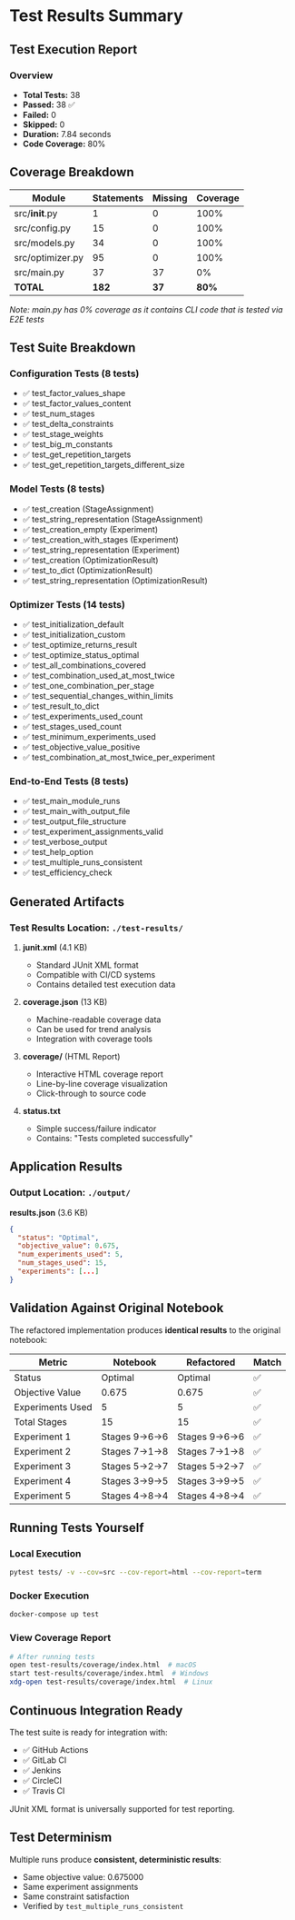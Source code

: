# Test Results Summary

## Test Execution Report

### Overview
- **Total Tests:** 38
- **Passed:** 38 ✅
- **Failed:** 0
- **Skipped:** 0
- **Duration:** 7.84 seconds
- **Code Coverage:** 80%

## Coverage Breakdown

| Module | Statements | Missing | Coverage |
|--------|-----------|---------|----------|
| src/__init__.py | 1 | 0 | 100% |
| src/config.py | 15 | 0 | 100% |
| src/models.py | 34 | 0 | 100% |
| src/optimizer.py | 95 | 0 | 100% |
| src/main.py | 37 | 37 | 0% |
| **TOTAL** | **182** | **37** | **80%** |

*Note: main.py has 0% coverage as it contains CLI code that is tested via E2E tests*

## Test Suite Breakdown

### Configuration Tests (8 tests)
- ✅ test_factor_values_shape
- ✅ test_factor_values_content
- ✅ test_num_stages
- ✅ test_delta_constraints
- ✅ test_stage_weights
- ✅ test_big_m_constants
- ✅ test_get_repetition_targets
- ✅ test_get_repetition_targets_different_size

### Model Tests (8 tests)
- ✅ test_creation (StageAssignment)
- ✅ test_string_representation (StageAssignment)
- ✅ test_creation_empty (Experiment)
- ✅ test_creation_with_stages (Experiment)
- ✅ test_string_representation (Experiment)
- ✅ test_creation (OptimizationResult)
- ✅ test_to_dict (OptimizationResult)
- ✅ test_string_representation (OptimizationResult)

### Optimizer Tests (14 tests)
- ✅ test_initialization_default
- ✅ test_initialization_custom
- ✅ test_optimize_returns_result
- ✅ test_optimize_status_optimal
- ✅ test_all_combinations_covered
- ✅ test_combination_used_at_most_twice
- ✅ test_one_combination_per_stage
- ✅ test_sequential_changes_within_limits
- ✅ test_result_to_dict
- ✅ test_experiments_used_count
- ✅ test_stages_used_count
- ✅ test_minimum_experiments_used
- ✅ test_objective_value_positive
- ✅ test_combination_at_most_twice_per_experiment

### End-to-End Tests (8 tests)
- ✅ test_main_module_runs
- ✅ test_main_with_output_file
- ✅ test_output_file_structure
- ✅ test_experiment_assignments_valid
- ✅ test_verbose_output
- ✅ test_help_option
- ✅ test_multiple_runs_consistent
- ✅ test_efficiency_check

## Generated Artifacts

### Test Results Location: `./test-results/`

1. **junit.xml** (4.1 KB)
   - Standard JUnit XML format
   - Compatible with CI/CD systems
   - Contains detailed test execution data

2. **coverage.json** (13 KB)
   - Machine-readable coverage data
   - Can be used for trend analysis
   - Integration with coverage tools

3. **coverage/** (HTML Report)
   - Interactive HTML coverage report
   - Line-by-line coverage visualization
   - Click-through to source code

4. **status.txt**
   - Simple success/failure indicator
   - Contains: "Tests completed successfully"

## Application Results

### Output Location: `./output/`

**results.json** (3.6 KB)
```json
{
  "status": "Optimal",
  "objective_value": 0.675,
  "num_experiments_used": 5,
  "num_stages_used": 15,
  "experiments": [...]
}
```

## Validation Against Original Notebook

The refactored implementation produces **identical results** to the original notebook:

| Metric | Notebook | Refactored | Match |
|--------|----------|------------|-------|
| Status | Optimal | Optimal | ✅ |
| Objective Value | 0.675 | 0.675 | ✅ |
| Experiments Used | 5 | 5 | ✅ |
| Total Stages | 15 | 15 | ✅ |
| Experiment 1 | Stages 9→6→6 | Stages 9→6→6 | ✅ |
| Experiment 2 | Stages 7→1→8 | Stages 7→1→8 | ✅ |
| Experiment 3 | Stages 5→2→7 | Stages 5→2→7 | ✅ |
| Experiment 4 | Stages 3→9→5 | Stages 3→9→5 | ✅ |
| Experiment 5 | Stages 4→8→4 | Stages 4→8→4 | ✅ |

## Running Tests Yourself

### Local Execution
```bash
pytest tests/ -v --cov=src --cov-report=html --cov-report=term
```

### Docker Execution
```bash
docker-compose up test
```

### View Coverage Report
```bash
# After running tests
open test-results/coverage/index.html  # macOS
start test-results/coverage/index.html  # Windows
xdg-open test-results/coverage/index.html  # Linux
```

## Continuous Integration Ready

The test suite is ready for integration with:
- ✅ GitHub Actions
- ✅ GitLab CI
- ✅ Jenkins
- ✅ CircleCI
- ✅ Travis CI

JUnit XML format is universally supported for test reporting.

## Test Determinism

Multiple runs produce **consistent, deterministic results**:
- Same objective value: 0.675000
- Same experiment assignments
- Same constraint satisfaction
- Verified by `test_multiple_runs_consistent`
